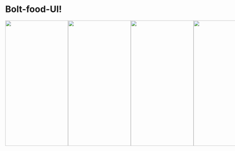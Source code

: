 # Bolt-food-UI!
<div style = "display: flex;">
  <img src = "https://user-images.githubusercontent.com/98626190/233099266-345660c2-daf6-444b-b4ff-260c59a15fdb.jpg" height = 400px width= 200px>
  <img src = "https://user-images.githubusercontent.com/98626190/233099445-8214b3b4-fff4-4daa-aab9-06070d0072ae.jpg" height = 400px width= 200px> 
  <img src = "https://user-images.githubusercontent.com/98626190/233099458-363a838e-4c37-4f6a-ac3d-4748d0eb9d78.jpg" height = 400px width= 200px>
  <img src = "https://user-images.githubusercontent.com/98626190/233099453-4b42c5a3-0f10-4a4b-a51d-d1441ee67865.jpg" height = 400px width= 200px>
</div>
